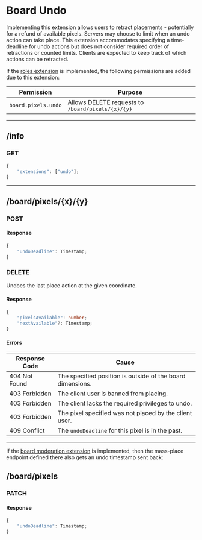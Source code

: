 Board Undo
==========
Implementing this extension allows users to retract placements - potentially for a refund of available pixels.
Servers may choose to limit when an undo action can take place.
This extension accommodates specifying a time-deadline for undo actions but does not consider required order of retractions or counted limits.
Clients are expected to keep track of which actions can be retracted.

If the [roles extension](./roles.md) is implemented, the following permissions are added due to this extension:

| Permission           | Purpose                                           |
|----------------------|---------------------------------------------------|
| `board.pixels.undo`  | Allows DELETE requests to `/board/pixels/{x}/{y}` |

--------------------------------------------------------------------------------

## /info
### GET
```typescript
{
	"extensions": ["undo"];
}
```

--------------------------------------------------------------------------------

## /board/pixels/{x}/{y}
### POST
#### Response
```typescript
{
	"undoDeadline": Timestamp;
}
```

### DELETE
Undoes the last place action at the given coordinate.
#### Response
```typescript
{
	"pixelsAvailable": number;
	"nextAvailable"?: Timestamp; 
}
```
#### Errors
| Response Code | Cause                                                      |
|---------------|------------------------------------------------------------|
| 404 Not Found | The specified position is outside of the board dimensions. |
| 403 Forbidden | The client user is banned from placing.                    |
| 403 Forbidden | The client lacks the required privileges to undo.          |
| 403 Forbidden | The pixel specified was not placed by the client user.     | 
| 409 Conflict  | The `undoDeadline` for this pixel is in the past.          |

--------------------------------------------------------------------------------

If the [board moderation extension](./board_moderation.md) is implemented, then the mass-place endpoint defined there also gets an undo timestamp sent back:
## /board/pixels
### PATCH
#### Response
```typescript
{
	"undoDeadline": Timestamp;
}
```